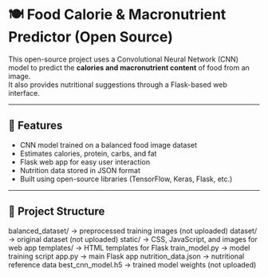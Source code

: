 # 🍽️ Food Calorie & Macronutrient Predictor (Open Source)

This open-source project uses a Convolutional Neural Network (CNN) model to predict the **calories and macronutrient content** of food from an image.  
It also provides nutritional suggestions through a Flask-based web interface.

---

## 🚀 Features
- CNN model trained on a balanced food image dataset
- Estimates calories, protein, carbs, and fat
- Flask web app for easy user interaction
- Nutrition data stored in JSON format
- Built using open-source libraries (TensorFlow, Keras, Flask, etc.)

---

## 🧠 Project Structure
balanced_dataset/ → preprocessed training images (not uploaded)
dataset/ → original dataset (not uploaded)
static/ → CSS, JavaScript, and images for web app
templates/ → HTML templates for Flask
train_model.py → model training script
app.py → main Flask app
nutrition_data.json → nutritional reference data
best_cnn_model.h5 → trained model weights (not uploaded)